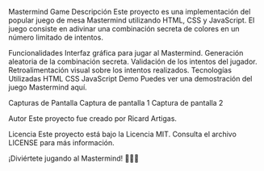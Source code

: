 Mastermind Game
Descripción
Este proyecto es una implementación del popular juego de mesa Mastermind utilizando HTML, CSS y JavaScript. El juego consiste en adivinar una combinación secreta de colores en un número limitado de intentos.

Funcionalidades
Interfaz gráfica para jugar al Mastermind.
Generación aleatoria de la combinación secreta.
Validación de los intentos del jugador.
Retroalimentación visual sobre los intentos realizados.
Tecnologías Utilizadas
HTML
CSS
JavaScript
Demo
Puedes ver una demostración del juego Mastermind aquí.

Capturas de Pantalla
Captura de pantalla 1
Captura de pantalla 2


Autor
Este proyecto fue creado por Ricard Artigas.

Licencia
Este proyecto está bajo la Licencia MIT. Consulta el archivo LICENSE para más información.

¡Diviértete jugando al Mastermind! 🎲🧩🎉
